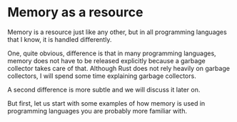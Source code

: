 Memory as a resource
====================

Memory is a resource just like any other, but in all programming
languages that I know, it is handled differently. 

One, quite obvious, difference is that in many programming languages, memory
does not have to be released explicitly because a garbage collector takes care
of that. Although Rust does not rely heavily on garbage collectors, I will spend
some time explaining garbage collectors.

A second difference is more subtle and we will discuss it later on.

But first, let us start with some examples of how memory is used in programming
languages you are probably more familiar with.
